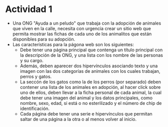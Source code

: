 # Actividad 1

- Una ONG "Ayuda a un peludo" que trabaja con la adopción de animales que viven en la calle, necesita con urgencia crear un sitio web que permita mostrar las fichas de cada uno de los animalitos que están disponibles para su adopción.
- Las características para la págona web son los siguientes:
  - Debe tener una página principal que contenga un título principal con la descripción de la ONG, y una lista con los nombre de las personas y su cargo.
  - Además, deben aparecer dos hipervínculos asociando texto y una imagen con las dos categorías de animales con los cuales trabajan, perros y gatos.
  - La seccón de los gatos como la de los perros (por separado) deben contener una lista de los animales en adopción, al hacer click sobre uno de ellos, deben llevar a la ficha personal de cada animal, la cual debe tener una imagen del animal y los datos principales, como nombre, sexo, edad, si está o no esterilizado y el número de chip de identificación.
  - Cada página debe tener una serie e hipervínculos que permitan saltar de una página a la otra o al menos volver al inicio.
